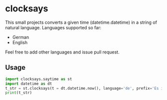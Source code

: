 # clocksays

This small projects converts a given time (datetime.datetime) in a string of natural language. Languages supported so far:
* German
* English

Feel free to add other languages and issue pull request.

## Usage
```python
import clocksays.saytime as st
import datetime as dt
t_str = st.clocksays(t = dt.datetime.now(), language='de', prefix='Es ist ', suffix='.')
print(t_str)
```
